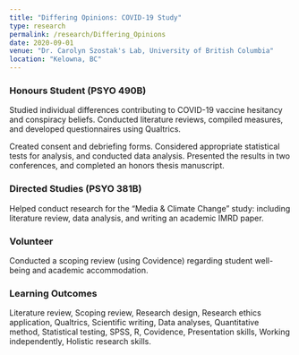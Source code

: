 ```yaml
---
title: "Differing Opinions: COVID-19 Study"
type: research
permalink: /research/Differing_Opinions
date: 2020-09-01
venue: "Dr. Carolyn Szostak's Lab, University of British Columbia"
location: "Kelowna, BC"
---
```


### Honours Student (PSYO 490B)
Studied individual differences contributing to COVID-19 vaccine hesitancy and
conspiracy beliefs. Conducted literature reviews, compiled measures, and developed questionnaires using Qualtrics.

Created consent and debriefing forms. Considered appropriate statistical tests for analysis, and conducted data analysis. Presented the results in two conferences, and completed an honors thesis manuscript.

### Directed Studies (PSYO 381B)
Helped conduct research for the “Media & Climate Change” study: including literature review, data analysis, and writing an academic IMRD paper.

### Volunteer
Conducted a scoping review (using Covidence) regarding student well-being and academic accommodation.

### Learning Outcomes
Literature review, Scoping review, Research design, Research ethics application, Qualtrics,
Scientific writing, Data analyses, Quantitative method, Statistical testing, SPSS, R, Covidence, Presentation skills,
Working independently, Holistic research skills.



